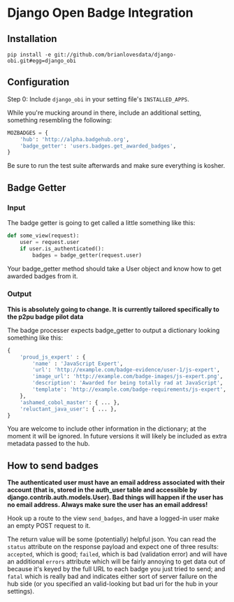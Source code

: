 # Django Open Badge Integration

## Installation

```pip install -e git://github.com/brianlovesdata/django-obi.git#egg=django_obi```

## Configuration
Step 0: Include `django_obi` in your setting file's `INSTALLED_APPS`.

While you're mucking around in there, include an additional setting, something
resembling the following:

```python    
MOZBADGES = {
    'hub': 'http://alpha.badgehub.org',
    'badge_getter': 'users.badges.get_awarded_badges',
}
```

Be sure to run the test suite afterwards and make sure everything is kosher.

## Badge Getter

### Input
The badge getter is going to get called a little something like this:

```python
def some_view(request):
    user = request.user
    if user.is_authenticated():
        badges = badge_getter(request.user)
```

Your badge_getter method should take a User object and know how to get awarded
badges from it.

### Output

**This is absolutely going to change. It is currently tailored specifically to
  the p2pu badge pilot data**

The badge processer expects badge_getter to output a dictionary looking something like this:

```python
{
    'proud_js_expert' : {
        'name' : 'JavaScript Expert',
        'url': 'http://example.com/badge-evidence/user-1/js-expert',
        'image_url': 'http://example.com/badge-images/js-expert.png',
        'description': 'Awarded for being totally rad at JavaScript',
        'template': 'http://example.com/badge-requirements/js-expert',
    },
    'ashamed_cobol_master': { ... },
    'reluctant_java_user': { ... },
}
```
You are welcome to include other information in the dictionary; at the moment
it will be ignored. In future versions it will likely be included as extra
metadata passed to the hub.

## How to send badges

**The authenticated user must have an email address associated with their
  account (that is, stored in the auth_user table and accessible by
  django.contrib.auth.models.User). Bad things will happen if the user has no
  email address. Always make sure the user has an email address!**

Hook up a route to the view `send_badges`, and have a logged-in user make an
empty POST request to it.

The return value will be some (potentially) helpful json. You can read the
`status` attribute on the response payload and expect one of three results:
`accepted`, which is good; `failed`, which is bad (validation error) and will
have an additional `errors` attribute which will be fairly annoying to get
data out of because it's keyed by the full URL to each badge you just tried to
send; and `fatal` which is really bad and indicates either sort of server
failure on the hub side (or you specified an valid-looking but bad uri for the
hub in your settings).
